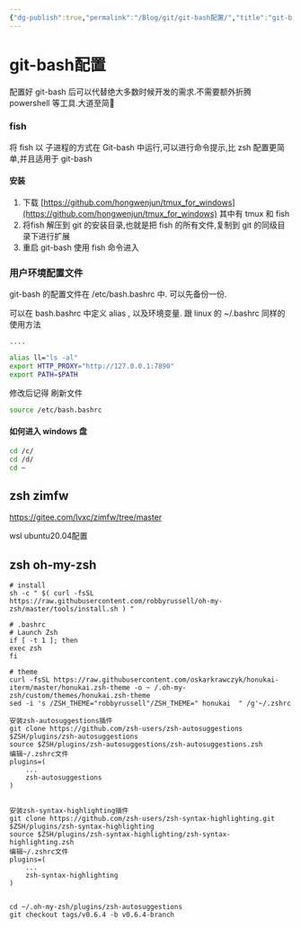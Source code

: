 ```yaml
---
{"dg-publish":true,"permalink":"/Blog/git/git-bash配置/","title":"git-bash配置","tags":["IT/Bash","IT/Tools"],"noteIcon":"1"}
---
```


# git-bash配置

配置好 git-bash 后可以代替绝大多数时候开发的需求.不需要额外折腾 powershell 等工具.大道至简👀

### fish

将 fish 以 子进程的方式在 Git-bash 中运行,可以进行命令提示,比 zsh 配置更简单,并且适用于 git-bash

#### 安装

1.  下载 [https://github.com/hongwenjun/tmux_for_windows](https://github.com/hongwenjun/tmux_for_windows) 其中有 tmux 和 fish
2.  将fish 解压到 git 的安装目录,也就是把 fish 的所有文件,复制到 git 的同级目录下进行扩展
3.  重启 git-bash 使用 fish 命令进入

### 用户环境配置文件

git-bash 的配置文件在 /etc/bash.bashrc 中. 可以先备份一份.

可以在 bash.bashrc 中定义 alias , 以及环境变量. 跟 linux 的 ~/.bashrc 同样的使用方法

```bash
....

alias ll="ls -al"
export HTTP_PROXY="http://127.0.0.1:7890"
export PATH=$PATH
```

修改后记得 刷新文件

```Bash
source /etc/bash.bashrc
```

#### 如何进入 windows 盘

```bash
cd /c/
cd /d/
cd ~
```

## zsh zimfw

https://gitee.com/lvxc/zimfw/tree/master

wsl ubuntu20.04配置

## zsh oh-my-zsh

```text
# install
sh -c " $( curl -fsSL https://raw.githubusercontent.com/robbyrussell/oh-my-zsh/master/tools/install.sh ) "

# .bashrc
# Launch Zsh
if [ -t 1 ]; then
exec zsh
fi

# theme
curl -fsSL https://raw.githubusercontent.com/oskarkrawczyk/honukai-iterm/master/honukai.zsh-theme -o ~ /.oh-my-zsh/custom/themes/honukai.zsh-theme
sed -i 's /ZSH_THEME="robbyrussell"/ZSH_THEME=" honukai  " /g'~/.zshrc

安装zsh-autosuggestions插件
git clone https://github.com/zsh-users/zsh-autosuggestions $ZSH/plugins/zsh-autosuggestions
source $ZSH/plugins/zsh-autosuggestions/zsh-autosuggestions.zsh
编辑~/.zshrc文件
plugins=( 
    ...
    zsh-autosuggestions
)


安装zsh-syntax-highlighting插件
git clone https://github.com/zsh-users/zsh-syntax-highlighting.git $ZSH/plugins/zsh-syntax-highlighting
source $ZSH/plugins/zsh-syntax-highlighting/zsh-syntax-highlighting.zsh
编辑~/.zshrc文件
plugins=( 
    ...
    zsh-syntax-highlighting
)


cd ~/.oh-my-zsh/plugins/zsh-autosuggestions
git checkout tags/v0.6.4 -b v0.6.4-branch

```